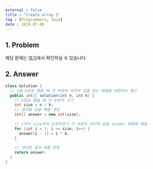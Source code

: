 ```yaml
---
external : false
title : "Create array 1"
tag : [Programmers, Java]
date : 2024-07-09
---
```


## 1. Problem

해당 문제는 [여기]()에서 확인하실 수 있습니다

## 2. Answer

```java
class Solution {
  // n을 k등분 했을 때 각 부분의 마지막 값을 담는 배열을 반환하는 함수
  public int[] solution(int n, int k) {
    // k등분 했을 때 각 부분의 크기
    int size = n / k;
    // 결과를 담을 배열 생성
    int[] answer = new int[size];
    
    // 1부터 size까지 순회하면서 각 부분의 마지막 값을 answer 배열에 채움
    for (int i = 1; i <= size; i++) {
      answer[i - 1] = i * k;
    }
    
    // 계산된 결과 배열 반환
    return answer;
  }
}
```
